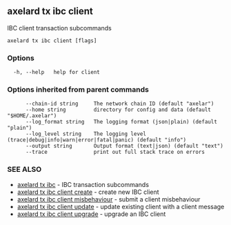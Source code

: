 ## axelard tx ibc client

IBC client transaction subcommands

```
axelard tx ibc client [flags]
```

### Options

```
  -h, --help   help for client
```

### Options inherited from parent commands

```
      --chain-id string     The network chain ID (default "axelar")
      --home string         directory for config and data (default "$HOME/.axelar")
      --log_format string   The logging format (json|plain) (default "plain")
      --log_level string    The logging level (trace|debug|info|warn|error|fatal|panic) (default "info")
      --output string       Output format (text|json) (default "text")
      --trace               print out full stack trace on errors
```

### SEE ALSO

- [axelard tx ibc](axelard_tx_ibc.md) - IBC transaction subcommands
- [axelard tx ibc client create](axelard_tx_ibc_client_create.md) - create new IBC client
- [axelard tx ibc client misbehaviour](axelard_tx_ibc_client_misbehaviour.md) - submit a client misbehaviour
- [axelard tx ibc client update](axelard_tx_ibc_client_update.md) - update existing client with a client message
- [axelard tx ibc client upgrade](axelard_tx_ibc_client_upgrade.md) - upgrade an IBC client

